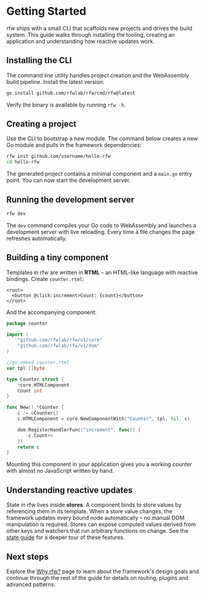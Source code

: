 # Getting Started

rfw ships with a small CLI that scaffolds new projects and drives the
build system. This guide walks through installing the tooling, creating
an application and understanding how reactive updates work.

## Installing the CLI

The command line utility handles project creation and the WebAssembly
build pipeline. Install the latest version:

```bash
go install github.com/rfwlab/rfw/cmd/rfw@latest
```

Verify the binary is available by running `rfw -h`.

## Creating a project

Use the CLI to bootstrap a new module. The command below creates a new
Go module and pulls in the framework dependencies:

```bash
rfw init github.com/username/hello-rfw
cd hello-rfw
```

The generated project contains a minimal component and a `main.go` entry
point. You can now start the development server.

## Running the development server

```bash
rfw dev
```

The `dev` command compiles your Go code to WebAssembly and launches a
development server with live reloading. Every time a file changes the
page refreshes automatically.

## Building a tiny component

Templates in rfw are written in **RTML** – an HTML-like language with
reactive bindings. Create `counter.rtml`:

```rtml
<root>
  <button @click:increment>Count: {count}</button>
</root>
```

And the accompanying component:

```go
package counter

import (
    "github.com/rfwlab/rfw/v1/core"
    "github.com/rfwlab/rfw/v1/dom"
)

//go:embed counter.rtml
var tpl []byte

type Counter struct {
    *core.HTMLComponent
    Count int
}

func New() *Counter {
    c := &Counter{}
    c.HTMLComponent = core.NewComponentWith("Counter", tpl, nil, c)

    dom.RegisterHandlerFunc("increment", func() {
        c.Count++
    })
    return c
}
```

Mounting this component in your application gives you a working counter
with almost no JavaScript written by hand.

## Understanding reactive updates

State in rfw lives inside **stores**. A component binds to store values
by referencing them in its template. When a store value changes, the
framework updates every bound node automatically – no manual DOM
manipulation is required. Stores can expose computed values derived from
other keys and watchers that run arbitrary functions on change. See the
[state guide](./guide/state.md) for a deeper tour of these features.

## Next steps

Explore the [Why rfw?](./guide/features.md) page to learn about the
framework's design goals and continue through the rest of the guide for
details on routing, plugins and advanced patterns.
